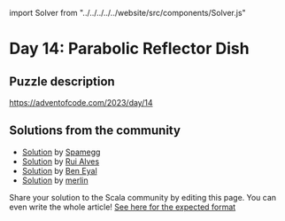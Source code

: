 import Solver from "../../../../../website/src/components/Solver.js"

# Day 14: Parabolic Reflector Dish

## Puzzle description

https://adventofcode.com/2023/day/14

## Solutions from the community
- [Solution](https://github.com/spamegg1/advent-of-code-2023-scala/blob/solutions/14.worksheet.sc#L134) by [Spamegg](https://github.com/spamegg1)
- [Solution](https://github.com/xRuiAlves/advent-of-code-2023/blob/main/Day14.scala) by [Rui Alves](https://github.com/xRuiAlves/)
- [Solution](https://github.com/beneyal/aoc-2023/blob/main/src/main/scala/day14.scala) by [Ben Eyal](https://github.com/beneyal/)
- [Solution](https://github.com/merlinorg/aoc2023/blob/main/src/main/scala/Day14.scala) by [merlin](https://github.com/merlinorg/)


Share your solution to the Scala community by editing this page.
You can even write the whole article! [See here for the expected format](https://github.com/scalacenter/scala-advent-of-code/discussions/424)